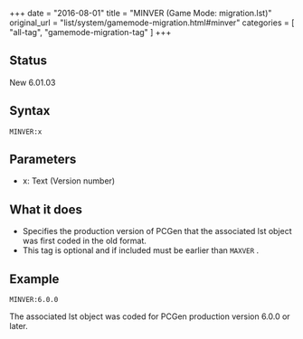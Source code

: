+++
date = "2016-08-01"
title = "MINVER (Game Mode: migration.lst)"
original_url = "list/system/gamemode-migration.html#minver"
categories = [ "all-tag", "gamemode-migration-tag" ]
+++

## Status

New 6.01.03

## Syntax

`MINVER:x`

## Parameters

-   x: Text (Version number)



What it does
------------

-   Specifies the production version of PCGen that the associated lst
    object was first coded in the old format.
-   This tag is optional and if included must be earlier than `MAXVER` .

Example
-------

`MINVER:6.0.0`

The associated lst object was coded for PCGen production version 6.0.0
or later.

